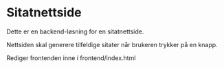 # Sitatnettside

Dette er en backend-løsning for en sitatnettside. 

Nettsiden skal generere tilfeldige sitater når brukeren trykker på en knapp. 

Rediger frontenden inne i frontend/index.html
